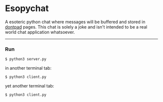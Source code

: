 # Esopychat
A esoteric python chat where messages will be buffered and stored in [dontpad](http://dontpad.com) pages. This chat is solely a joke and isn't intended to be a real world chat application whatsoever.

___

### Run
`
$ python3 server.py 
`

in another terminal tab:

`
$ python3 client.py
`

yet another terminal tab:

`
$ python3 client.py
`
